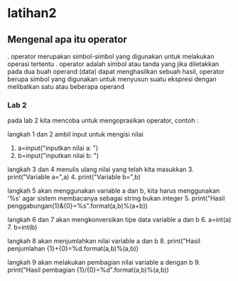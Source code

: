 # latihan2

## Mengenal apa itu operator 
. operator merupakan simbol-simbol yang digunakan untuk melakukan operasi tertentu
. operator adalah simbol atau tanda yang jika diletakkan pada dua buah operand (data) dapat menghasilkan sebuah hasil, operator berupa simbol yang digunakan untuk menyusun suatu ekspresi dengan melibatkan satu atau beberapa operand

### Lab 2
pada lab 2 kita mencoba untuk mengoprasikan operator, contoh :

langkah 1 dan 2 ambil input untuk mengisi nilai
1. a=input("inputkan nilai a: ")
2. b=input("inputkan nilai b: ") 

langkah 3 dan 4 menulis ulang nilai yang telah kita masukkan 
3. print("Variable a=",a)
4. print("Variable b=",b)

langkah 5 akan menggunakan variable a dan b, kita harus menggunakan '%s' agar sistem membacanya sebagai string bukan integer
5. print("Hasil penggabungan{1}&{0}=%s".format(a,b)%(a+b))

langkah 6 dan 7 akan mengkonversikan tipe data variable a dan b 
6. a=int(a)
7. b=int(b)

langkah 8 akan menjumlahkan nilai variable a dan b 
8. print("Hasil penjumlahan {1}+{0}=%d.format(a,b)%(a,b))

langkah 9 akan melakukan pembagian nilai variable a dengan b 
9. print("Hasil pembagian {1}/{0}=%d".format(a,b)%(a,b)) 
